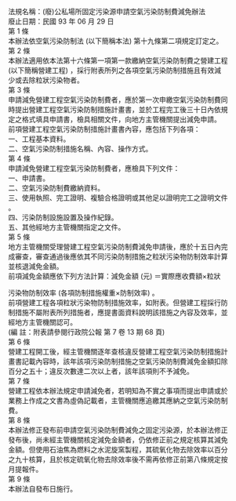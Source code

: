 法規名稱：(廢)公私場所固定污染源申請空氣污染防制費減免辦法  
廢止日期：民國 93 年 06 月 29 日  
第 1 條  
本辦法依空氣污染防制法 (以下簡稱本法) 第十九條第二項規定訂定之。  
第 2 條  
本辦法適用依本法第十六條第一項第一款繳納空氣污染防制費之營建工程  
(以下簡稱營建工程) ，採行附表所列之各項空氣污染防制措施且有效減  
少或去除粒狀污染物者。  
第 3 條  
申請減免營建工程空氣污染防制費者，應於第一次申繳空氣污染防制費同  
時提出營建工程空氣污染防制措施計畫書，並於工程完工後三十日內依規  
定之格式填具申請書，檢具相關文件，向地方主管機關提出減免申請。  
前項營建工程空氣污染防制措施計畫書內容，應包括下列各項：  
一、工程基本資料。  
二、空氣污染防制措施名稱、內容、操作方式。  
第 4 條  
申請減免營建工程空氣污染防制費者，應檢具下列文件：  
一、申請書。  
二、空氣污染防制費繳納資料。  
三、使用執照、完工證明、複驗合格證明或其他足以證明完工之證明文件  
。  
四、污染防制設施設置及操作紀錄。  
五、其他經地方主管機關指定之文件。  
第 5 條  
地方主管機關受理營建工程空氣污染防制費減免申請後，應於十五日內完  
成審查，審查通過後應依其不同污染防制措施之粒狀污染物防制效率計算  
並核退減免金額。  
前項減免金額應依下列方法計算：減免金額 (元) ＝實際應收費額×粒狀  


污染物防制效率 (各項防制措施權重×防制效率) 。  
前項營建工程各項粒狀污染物防制措施效率，如附表。但營建工程採行防  
制措施不屬附表所列措施者，應提書面資料說明該措施之內容及效率，並  
經地方主管機關認可。  
(編 註：附表請參閱行政院公報 第 7 卷 13 期 68 頁)  
第 6 條  
營建工程開工後，經主管機關逐年查核違反營建工程空氣污染防制措施計  
畫書記載內容時，該年該項污染防制措施之空氣污染防制費減免金額扣除  
百分之五十；違反次數達二次以上者，該年該項則不予減免。  
第 7 條  
營建工程依本辦法規定申請減免者，若明知為不實之事項而提出申請或於  
業務上作成之文書為虛偽記載者，主管機關應追繳其應納之空氣污染防制  
費。  
第 8 條  
本辦法修正發布前申請空氣污染防制費減免之固定污染源，於本辦法修正  
發布後，尚未經主管機關核定減免金額者，仍依修正前之規定核算其減免  
金額。但使用石油焦為燃料之水泥旋窯製程，其硫氧化物去除效率以百分  
之九十核算，且於核定硫氧化物去除效率後不需再依修正前第八條規定按  
月提報件。  
第 9 條  
本辦法自發布日施行。  



